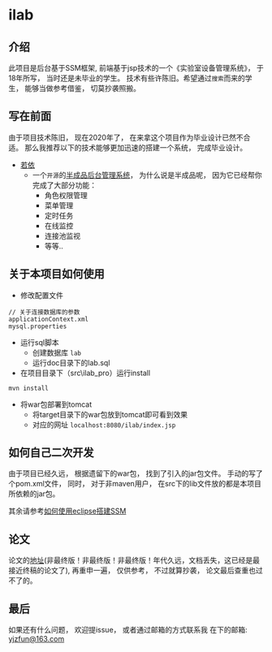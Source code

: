 # ilab

## 介绍
此项目是后台基于SSM框架, 前端基于jsp技术的一个《实验室设备管理系统》， 于18年所写， 当时还是未毕业的学生。 技术有些许陈旧。希望通过`搜索`而来的学生， 能够当做参考借鉴， 切莫抄袭照搬。

## 写在前面
由于项目技术陈旧， 现在2020年了， 在来拿这个项目作为毕业设计已然不合适。 那么我推荐以下的技术能够更加迅速的搭建一个系统， 完成毕业设计。

- [若依](https://gitee.com/y_project/RuoYi/)
  * 一个`开源`的[半成品后台管理系统](https://gitee.com/y_project/RuoYi/)， 为什么说是半成品呢， 因为它已经帮你完成了大部分功能：
    - 角色权限管理
    - 菜单管理
    - 定时任务
    - 在线监控
    - 连接池监视
    - 等等..

## 关于本项目如何使用

- 修改配置文件
```
// 关于连接数据库的参数
applicationContext.xml
mysql.properties
```
- 运行sql脚本
  * 创建数据库 `lab`
  * 运行doc目录下的lab.sql
- 在项目目录下（src\ilab_pro）运行install
```
mvn install
```
- 将war包部署到tomcat
  * 将target目录下的war包放到tomcat即可看到效果
  * 对应的网址 `localhost:8080/ilab/index.jsp`

## 如何自己二次开发
由于项目已经久远， 根据遗留下的war包， 找到了引入的jar包文件。 手动的写了个pom.xml文件， 同时， 对于非maven用户， 在src下的lib文件放的都是本项目所依赖的jar包。

其余请参考[如何使用eclipse搭建SSM](https://blog.csdn.net/luffysk/article/details/81608973)

## 论文
论文的[地址](https://github.com/lovemyhan/ilab/blob/master/doc/SSM%E6%A1%86%E6%9E%B6%E4%B8%8B%E7%9A%84%E5%AE%9E%E9%AA%8C%E5%AE%A4%E7%AE%A1%E7%90%86%E7%B3%BB%E7%BB%9F-3%E7%A8%BF.docx)(非最终版！非最终版！非最终版！年代久远，文档丢失，这已经是最接近终稿的论文了), 再重申一遍， 仅供参考， 不过就算抄袭， 论文最后查重也过不了的。

## 最后
如果还有什么问题， 欢迎提issue， 或者通过邮箱的方式联系我
在下的邮箱: yjzfun@163.com
